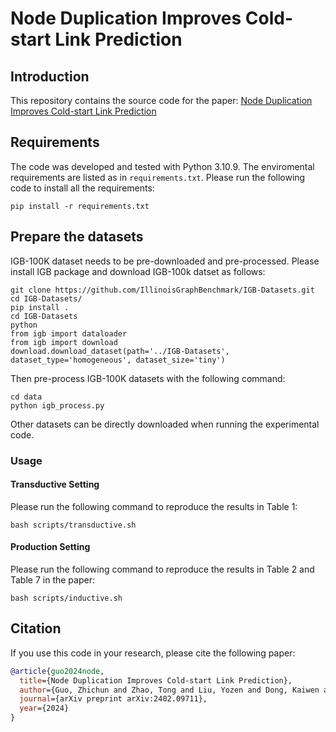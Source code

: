 # Node Duplication Improves Cold-start Link Prediction

## Introduction
This repository contains the source code for the paper: [Node Duplication Improves Cold-start Link Prediction](https://arxiv.org/pdf/2402.09711) 

## Requirements
The code was developed and tested with Python 3.10.9. The enviromental requirements are listed as in `requirements.txt`. Please run the following code to install all the requirements:
```
pip install -r requirements.txt
```

## Prepare the datasets
IGB-100K dataset needs to be pre-downloaded and pre-processed. Please install IGB package and download IGB-100k datset as follows:
```
git clone https://github.com/IllinoisGraphBenchmark/IGB-Datasets.git
cd IGB-Datasets/
pip install .
cd IGB-Datasets
python
from igb import dataloader
from igb import download
download.download_dataset(path='../IGB-Datasets', dataset_type='homogeneous', dataset_size='tiny')
```
Then pre-process IGB-100K datasets with the following command:
```
cd data
python igb_process.py
```
Other datasets can be directly downloaded when running the experimental code. 

### Usage

#### Transductive Setting
Please run the following command to reproduce the results in Table 1:
```
bash scripts/transductive.sh
```

#### Production Setting
Please run the following command to reproduce the results in Table 2 and Table 7 in the paper:
```
bash scripts/inductive.sh
```
## Citation
If you use this code in your research, please cite the following paper:

```bibtex
@article{guo2024node,
  title={Node Duplication Improves Cold-start Link Prediction},
  author={Guo, Zhichun and Zhao, Tong and Liu, Yozen and Dong, Kaiwen and Shiao, William and Shah, Neil and Chawla, Nitesh V},
  journal={arXiv preprint arXiv:2402.09711},
  year={2024}
}


